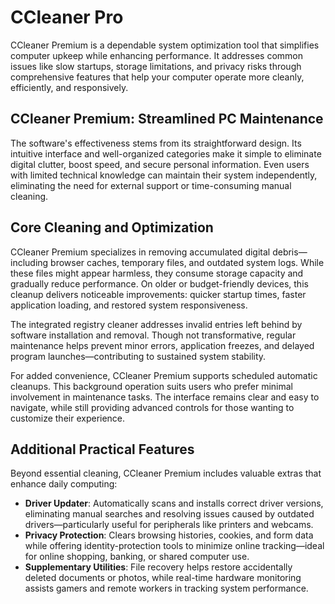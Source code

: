 # CCleaner Pro
CCleaner Premium is a dependable system optimization tool that simplifies computer upkeep while enhancing performance. It addresses common issues like slow startups, storage limitations, and privacy risks through comprehensive features that help your computer operate more cleanly, efficiently, and responsively.

## **CCleaner Premium: Streamlined PC Maintenance**

The software's effectiveness stems from its straightforward design. Its intuitive interface and well-organized categories make it simple to eliminate digital clutter, boost speed, and secure personal information. Even users with limited technical knowledge can maintain their system independently, eliminating the need for external support or time-consuming manual cleaning.

## **Core Cleaning and Optimization**

CCleaner Premium specializes in removing accumulated digital debris—including browser caches, temporary files, and outdated system logs. While these files might appear harmless, they consume storage capacity and gradually reduce performance. On older or budget-friendly devices, this cleanup delivers noticeable improvements: quicker startup times, faster application loading, and restored system responsiveness.

The integrated registry cleaner addresses invalid entries left behind by software installation and removal. Though not transformative, regular maintenance helps prevent minor errors, application freezes, and delayed program launches—contributing to sustained system stability.

For added convenience, CCleaner Premium supports scheduled automatic cleanups. This background operation suits users who prefer minimal involvement in maintenance tasks. The interface remains clear and easy to navigate, while still providing advanced controls for those wanting to customize their experience.

## **Additional Practical Features**

Beyond essential cleaning, CCleaner Premium includes valuable extras that enhance daily computing:

- **Driver Updater**: Automatically scans and installs correct driver versions, eliminating manual searches and resolving issues caused by outdated drivers—particularly useful for peripherals like printers and webcams.
- **Privacy Protection**: Clears browsing histories, cookies, and form data while offering identity-protection tools to minimize online tracking—ideal for online shopping, banking, or shared computer use.
- **Supplementary Utilities**: File recovery helps restore accidentally deleted documents or photos, while real-time hardware monitoring assists gamers and remote workers in tracking system performance.

